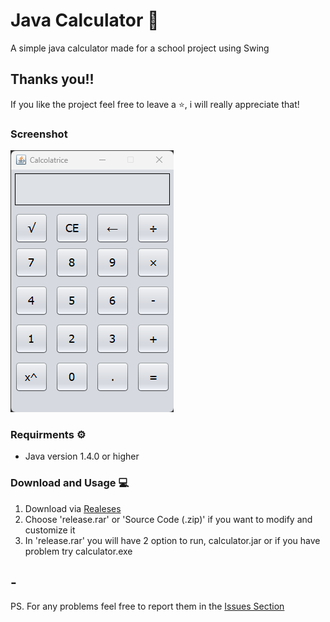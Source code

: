 # Java Calculator 🧮
A simple java calculator made for a school project using Swing

## Thanks you!!
If you like the project feel free to leave a ⭐, i will really appreciate that!

### Screenshot
![sample](https://raw.githubusercontent.com/PizzaPastaMandolino/Java-Calculator/main/img/screenshot.png?token=GHSAT0AAAAAAB5NTE64PHK7LVDALL4ENT74Y6FXWJA)

### Requirments ⚙️
- Java version 1.4.0 or higher

### Download and Usage 💻

1) Download via [Realeses](https://github.com/PizzaPastaMandolino/Java-Calculator/releases/tag/java)
2) Choose 'release.rar' or 'Source Code (.zip)' if you want to modify and customize it
3) In 'release.rar' you will have 2 option to run, calculator.jar or if you have problem try calculator.exe

## -

PS. For any problems feel free to report them in the [Issues Section](https://github.com/PizzaPastaMandolino/Java-Calculator/issues)
